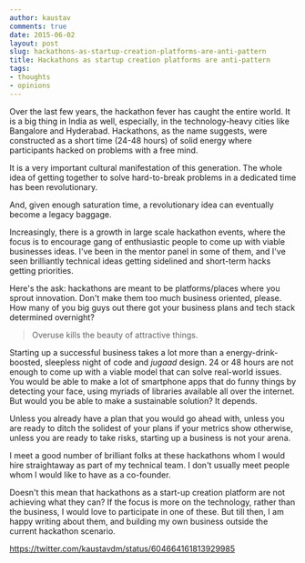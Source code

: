 ```yaml
---
author: kaustav
comments: true
date: 2015-06-02
layout: post
slug: hackathons-as-startup-creation-platforms-are-anti-pattern
title: Hackathons as startup creation platforms are anti-pattern
tags:
- thoughts
- opinions
---
```


Over the last few years, the hackathon fever has caught the entire world. It is a big thing in India as well, especially, in the technology-heavy cities like Bangalore and Hyderabad. Hackathons, as the name suggests, were constructed as a short time (24-48 hours) of solid energy where participants hacked on problems with a free mind.

It is a very important cultural manifestation of this generation. The whole idea of getting together to solve hard-to-break problems in a dedicated time has been revolutionary.

And, given enough saturation time, a revolutionary idea can eventually become a legacy baggage.

Increasingly, there is a growth in large scale hackathon events, where the focus is to encourage gang of enthusiastic people to come up with viable businesses ideas. I've been in the mentor panel in some of them, and I've seen brilliantly technical ideas getting sidelined and short-term hacks getting priorities.<!-- more -->

Here's the ask: hackathons are meant to be platforms/places where you sprout innovation. Don't make them too much business oriented, please. How many of you big guys out there got your business plans and tech stack determined overnight?

> Overuse kills the beauty of attractive things.

Starting up a successful business takes a lot more than a energy-drink-boosted, sleepless night of code and _jugaad_ design. 24 or 48 hours are not enough to come up with a viable model that can solve real-world issues. You would be able to make a lot of smartphone apps that do funny things by detecting your face, using myriads of libraries available all over the internet. But would you be able to make a sustainable solution? It depends.

Unless you already have a plan that you would go ahead with, unless you are ready to ditch the solidest of your plans if your metrics show otherwise, unless you are ready to take risks, starting up a business is not your arena.

I meet a good number of brilliant folks at these hackathons whom I would hire straightaway as part of my technical team. I don't usually meet people whom I would like to have as a co-founder.

Doesn't this mean that hackathons as a start-up creation platform are not achieving what they can? If the focus is more on the technology, rather than the business, I would love to participate in one of these. But till then, I am happy writing about them, and building my own business outside the current hackathon scenario.

https://twitter.com/kaustavdm/status/604664161813929985
